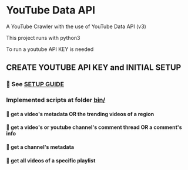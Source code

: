 # YouTube Data API

A YouTube Crawler with the use of YouTube Data API (v3)

This project runs with python3

To run a youtube API KEY is needed

## CREATE YOUTUBE API KEY and INITIAL SETUP
### :small_blue_diamond: See [SETUP GUIDE](https://github.com/mareco94/YouTubeAnalytics/tree/master/setup)


### Implemented scripts at folder [bin/](https://github.com/mareco94/YouTubeDataAPI/tree/master/bin)
#### :small_blue_diamond: get a video's metadata OR the trending videos of a region
#### :small_blue_diamond: get a video's or youtube channel's comment thread OR a comment's info
#### :small_blue_diamond: get a channel's metadata
#### :small_blue_diamond: get all videos of a specific playlist

